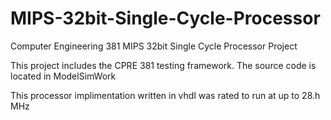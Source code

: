 # MIPS-32bit-Single-Cycle-Processor
Computer Engineering 381 MIPS 32bit Single Cycle Processor Project

This project includes the CPRE 381 testing framework. The source code is located in ModelSimWork

This processor implimentation written in vhdl was rated to run at up to 28.h MHz
